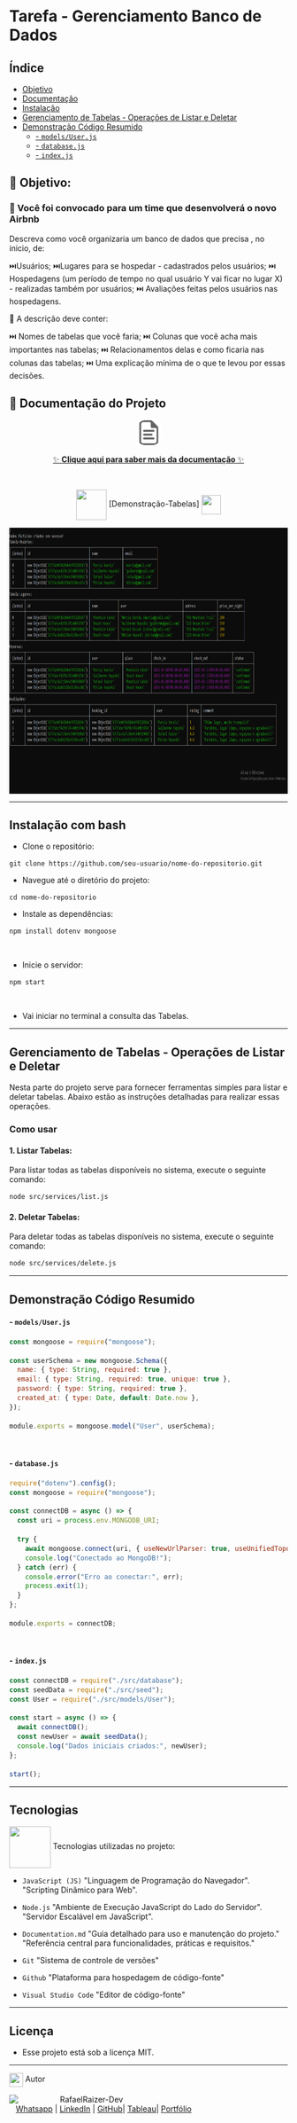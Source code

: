 # Tarefa - Gerenciamento Banco de Dados

## Índice

- [Objetivo](#-objetivo)
- [Documentação](#-documentação-do-projeto)
- [Instalação](#instalação-com-bash)
- [Gerenciamento de Tabelas - Operações de Listar e Deletar](#gerenciamento-de-tabelas---operações-de-listar-e-deletar)
- [Demonstração Código Resumido](#demonstração-código-resumido)
   - [- `models/User.js`](#--modelsuserjs)
  - [- `database.js`](#--databasejs)
  - [- `index.js`](#--indexjs)

## 🌟 Objetivo:

### 📍 Você foi convocado para um time que desenvolverá o novo Airbnb

Descreva como você organizaria um banco de dados que precisa , no inicio, de:

⏭️Usuários;
⏭️Lugares para se hospedar - cadastrados pelos usuários;
⏭️ Hospedagens (um período de tempo no qual usuário Y vai ficar no lugar X) - realizadas também por usuários;
⏭️ Avaliações feitas pelos usuários nas hospedagens.

📍 A descrição deve conter:

⏭️ Nomes de tabelas que você faria;
⏭️ Colunas que você acha mais importantes nas tabelas;
⏭️ Relacionamentos delas e como ficaria nas colunas das tabelas;
⏭️ Uma explicação mínima de o que te levou por essas decisões.

## 📖 Documentação do Projeto 

 <div align="center">

<img src ="././public/assets/images/doc.png" alt="Descrição da Imagem" height="45">

[✨ **Clique aqui para saber mais da documentação** ✨](https://github.com/RaizerTechDev/tarefaStackX-organizacao-bd/blob/master/Documentation.md)

<br>

<div align="center">
  
<img src= "https://media.giphy.com/media/3zSF3Gnr7cxMbi6WoP/giphy.gif" align="center" height="55" width="55"> [Demonstração-Tabelas] <img src= "https://media.giphy.com/media/E5DzZsofmgxc9wjbhX/giphy.gif" align="center" height="35" width="35">

<img height="480em" src="././public/assets/images/readme-tabelas-bd.png"  align="center">

<br>

---

<div align="left">

## Instalação com bash

- Clone o repositório:

```
git clone https://github.com/seu-usuario/nome-do-repositorio.git
```

- Navegue até o diretório do projeto:

```
cd nome-do-repositorio
```

- Instale as dependências:

```
npm install dotenv mongoose
```

<br>

- Inicie o servidor:

```
npm start
```

<br>

- Vai iniciar no terminal a consulta das Tabelas.

---

## Gerenciamento de Tabelas - Operações de Listar e Deletar

Nesta parte do projeto serve para fornecer ferramentas simples para listar e deletar tabelas. Abaixo estão as instruções detalhadas para realizar essas operações.

### Como usar
#### 1. Listar Tabelas:
Para listar todas as tabelas disponíveis no sistema, execute o seguinte comando:

```bash
node src/services/list.js
```

#### 2. Deletar Tabelas:
Para deletar todas as tabelas disponíveis no sistema, execute o seguinte comando:

```bash
node src/services/delete.js
```

---
## Demonstração Código Resumido

#### - `models/User.js`  
```javascript
const mongoose = require("mongoose");

const userSchema = new mongoose.Schema({
  name: { type: String, required: true },
  email: { type: String, required: true, unique: true },
  password: { type: String, required: true },
  created_at: { type: Date, default: Date.now },
});

module.exports = mongoose.model("User", userSchema);
```

<br>

#### - `database.js`
```javascript
require("dotenv").config();
const mongoose = require("mongoose");

const connectDB = async () => {
  const uri = process.env.MONGODB_URI;

  try {
    await mongoose.connect(uri, { useNewUrlParser: true, useUnifiedTopology: true });
    console.log("Conectado ao MongoDB!");
  } catch (err) {
    console.error("Erro ao conectar:", err);
    process.exit(1);
  }
};

module.exports = connectDB;
```

<br>

#### - `index.js`
```javascript
const connectDB = require("./src/database");
const seedData = require("./src/seed");
const User = require("./src/models/User");

const start = async () => {
  await connectDB();
  const newUser = await seedData();
  console.log("Dados iniciais criados:", newUser);
};

start();
```

---

## Tecnologias

<img src="https://media.giphy.com/media/iT138SodaACo9LImgi/giphy.gif" align="center" height="75" width="75"> Tecnologias utilizadas no projeto:

- `JavaScript (JS)`
  "Linguagem de Programação do Navegador".
  "Scripting Dinâmico para Web".
  <br>

- `Node.js`
  "Ambiente de Execução JavaScript do Lado do Servidor".
  "Servidor Escalável em JavaScript".
  <br>

- `Documentation.md`
  "Guia detalhado para uso e manutenção do projeto."
  "Referência central para funcionalidades, práticas e requisitos."
  <br>

- `Git`
  "Sistema de controle de versões"
  <br>

- `Github`
  "Plataforma para hospedagem de código-fonte"
  <br>

- `Visual Studio Code`
  "Editor de código-fonte"
  <br>

---

## Licença

- Esse projeto está sob a licença MIT.
  <br>

---

<img src="https://media.giphy.com/media/ImmvDZ2c9xPR8gDvHV/giphy.gif" align="center" height="25" width="25"> Autor

<p>
    <img align=left margin=10 width=80 src="https://avatars.githubusercontent.com/u/87991807?v=4"/>
    <p>&nbsp&nbsp&nbspRafaelRaizer-Dev<br>
    &nbsp&nbsp&nbsp<a href="https://api.whatsapp.com/send/?phone=47999327137">Whatsapp</a>&nbsp;|&nbsp;<a href="https://www.linkedin.com/in/rafael-raizer//">LinkedIn</a>&nbsp;|&nbsp;<a href="https://github.com/RaizerTechDev">GitHub</a>|&nbsp;<a href="https://public.tableau.com/app/profile/rafael.raizer">Tableau</a>|&nbsp;<a href="https://raizertechdev-portfolio.netlify.app/">Portfólio</a>&nbsp;</p>
</p>
